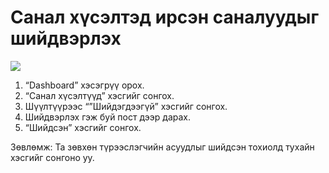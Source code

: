 # Санал хүсэлтэд ирсэн саналуудыг шийдвэрлэх

![](<../../img/Түрээслэгчийн санал шийдэх.gif>)

1. “Dashboard” хэсэгрүү орох.
2. “Санал хүсэлтүүд” хэсгийг сонгох.
3. Шүүлтүүрээс “”Шийдэгдээгүй” хэсгийг сонгох.
4. Шийдвэрлэх гэж буй пост дээр дарах.
5. “Шийдсэн” хэсгийг сонгох.

Зөвлөмж: Та зөвхөн түрээслэгчийн асуудлыг шийдсэн тохиолд тухайн хэсгийг сонгоно уу.
